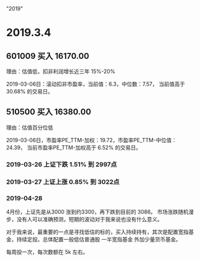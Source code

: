 "2019" 

# 2019.3.4 

## 601009 买入 16170.00   

理由：估值低，扣非利润增长近三年 15%-20% 

2019-03-06日：滚动扣非市盈率，当前值：6.3，中位数：7.57， 当前值高于 30.68% 的交易日。

## 510500 买入 16380.00 

理由：估值百分位低 

2019-03-06日，市盈率PE_TTM-加权：19.72，市盈率PE_TTM-中位值：24.39， 当前市盈率PE_TTM-加权高于 6.52% 的交易日。


### 2019-03-26 上证下跌 1.51% 到 2997点 

### 2019-03-27 上证上涨 0.85% 到 3022点 

### 2019-04-28 

4月份，上证先是从3000 涨到约3300，再下跌到目前的 3086。 市场涨跌随机漫步，没有人可以准确预测，短期的波动对于我来说也没有什么意义。

对于我来说，最重要的一点是寻找低估的标的，买入持续持有，其次是配置宽指基金，持续定投。总体配置一般低估普通股 一半宽指基金 外加少量货币基金。 

每周投一次，每次数额在 5k 左右。
